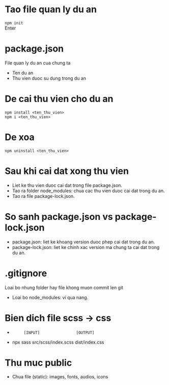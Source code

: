 # Tao file quan ly du an

`npm init` <br>
Enter <br>

# package.json

File quan ly du an cua chung ta <br>

- Ten du an
- Thu vien duoc su dung trong du an

# De cai thu vien cho du an

`npm install <ten_thu_vien>` <br>
`npm i <ten_thu_vien>`

# De xoa

`npm uninstall <ten_thu_vien>`

# Sau khi cai dat xong thu vien

- Liet ke thu vien duoc cai dat trong file package.json. <br>
- Tao ra folder node_modules: chua cac thu vien duoc cai dat trong du an.
- Tao ra file package-lock.json.

# So sanh package.json vs package-lock.json

- package.json: liet ke khoang version duoc phep cai dat trong du an.
- package-lock.json: liet ke chinh xac version ma chung ta cai dat trong du an.

# .gitignore

Loai bo nhung folder hay file khong muon commit len git <br>

- Loai bo node_modules: vi qua nang. <br>

# Bien dich file scss -> css

-          [INPUT]                [OUTPUT]
- npx sass src/scss/index.scss dist/index.css

# Thu muc public

- Chua file (static): images, fonts, audios, icons
